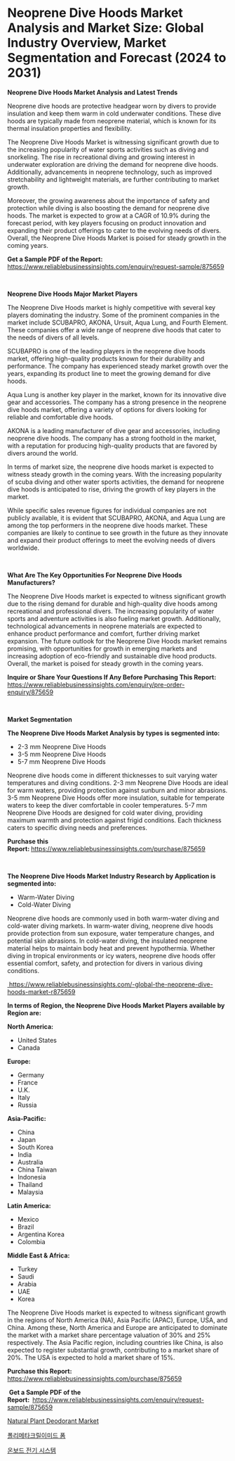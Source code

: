 <p><h1>Neoprene Dive Hoods Market Analysis and Market Size: Global Industry Overview, Market Segmentation and Forecast (2024 to 2031)</h1></p><p><strong>Neoprene Dive Hoods Market Analysis and Latest Trends</strong></p>
<p><p>Neoprene dive hoods are protective headgear worn by divers to provide insulation and keep them warm in cold underwater conditions. These dive hoods are typically made from neoprene material, which is known for its thermal insulation properties and flexibility.</p><p>The Neoprene Dive Hoods Market is witnessing significant growth due to the increasing popularity of water sports activities such as diving and snorkeling. The rise in recreational diving and growing interest in underwater exploration are driving the demand for neoprene dive hoods. Additionally, advancements in neoprene technology, such as improved stretchability and lightweight materials, are further contributing to market growth.</p><p>Moreover, the growing awareness about the importance of safety and protection while diving is also boosting the demand for neoprene dive hoods. The market is expected to grow at a CAGR of 10.9% during the forecast period, with key players focusing on product innovation and expanding their product offerings to cater to the evolving needs of divers. Overall, the Neoprene Dive Hoods Market is poised for steady growth in the coming years.</p></p>
<p><strong>Get a Sample PDF of the Report:&nbsp;</strong> <a href="https://www.reliablebusinessinsights.com/enquiry/request-sample/875659">https://www.reliablebusinessinsights.com/enquiry/request-sample/875659</a></p>
<p>&nbsp;</p>
<p><strong>Neoprene Dive Hoods Major Market Players</strong></p>
<p><p>The Neoprene Dive Hoods market is highly competitive with several key players dominating the industry. Some of the prominent companies in the market include SCUBAPRO, AKONA, Ursuit, Aqua Lung, and Fourth Element. These companies offer a wide range of neoprene dive hoods that cater to the needs of divers of all levels.</p><p>SCUBAPRO is one of the leading players in the neoprene dive hoods market, offering high-quality products known for their durability and performance. The company has experienced steady market growth over the years, expanding its product line to meet the growing demand for dive hoods.</p><p>Aqua Lung is another key player in the market, known for its innovative dive gear and accessories. The company has a strong presence in the neoprene dive hoods market, offering a variety of options for divers looking for reliable and comfortable dive hoods.</p><p>AKONA is a leading manufacturer of dive gear and accessories, including neoprene dive hoods. The company has a strong foothold in the market, with a reputation for producing high-quality products that are favored by divers around the world.</p><p>In terms of market size, the neoprene dive hoods market is expected to witness steady growth in the coming years. With the increasing popularity of scuba diving and other water sports activities, the demand for neoprene dive hoods is anticipated to rise, driving the growth of key players in the market.</p><p>While specific sales revenue figures for individual companies are not publicly available, it is evident that SCUBAPRO, AKONA, and Aqua Lung are among the top performers in the neoprene dive hoods market. These companies are likely to continue to see growth in the future as they innovate and expand their product offerings to meet the evolving needs of divers worldwide.</p></p>
<p>&nbsp;</p>
<p><strong>What Are The Key Opportunities For Neoprene Dive Hoods Manufacturers?</strong></p>
<p><p>The Neoprene Dive Hoods market is expected to witness significant growth due to the rising demand for durable and high-quality dive hoods among recreational and professional divers. The increasing popularity of water sports and adventure activities is also fueling market growth. Additionally, technological advancements in neoprene materials are expected to enhance product performance and comfort, further driving market expansion. The future outlook for the Neoprene Dive Hoods market remains promising, with opportunities for growth in emerging markets and increasing adoption of eco-friendly and sustainable dive hood products. Overall, the market is poised for steady growth in the coming years.</p></p>
<p><strong>Inquire or Share Your Questions If Any Before Purchasing This Report:</strong> <a href="https://www.reliablebusinessinsights.com/enquiry/pre-order-enquiry/875659">https://www.reliablebusinessinsights.com/enquiry/pre-order-enquiry/875659</a></p>
<p>&nbsp;</p>
<p><strong>Market Segmentation</strong></p>
<p><strong>The Neoprene Dive Hoods Market Analysis by types is segmented into:</strong></p>
<p><ul><li>2-3 mm Neoprene Dive Hoods</li><li>3-5 mm Neoprene Dive Hoods</li><li>5-7 mm Neoprene Dive Hoods</li></ul></p>
<p><p>Neoprene dive hoods come in different thicknesses to suit varying water temperatures and diving conditions. 2-3 mm Neoprene Dive Hoods are ideal for warm waters, providing protection against sunburn and minor abrasions. 3-5 mm Neoprene Dive Hoods offer more insulation, suitable for temperate waters to keep the diver comfortable in cooler temperatures. 5-7 mm Neoprene Dive Hoods are designed for cold water diving, providing maximum warmth and protection against frigid conditions. Each thickness caters to specific diving needs and preferences.</p></p>
<p><strong>Purchase this Report:&nbsp;</strong><a href="https://www.reliablebusinessinsights.com/purchase/875659">https://www.reliablebusinessinsights.com/purchase/875659</a></p>
<p>&nbsp;</p>
<p><strong>The Neoprene Dive Hoods Market Industry Research by Application is segmented into:</strong></p>
<p><ul><li>Warm-Water Diving</li><li>Cold-Water Diving</li></ul></p>
<p><p>Neoprene dive hoods are commonly used in both warm-water diving and cold-water diving markets. In warm-water diving, neoprene dive hoods provide protection from sun exposure, water temperature changes, and potential skin abrasions. In cold-water diving, the insulated neoprene material helps to maintain body heat and prevent hypothermia. Whether diving in tropical environments or icy waters, neoprene dive hoods offer essential comfort, safety, and protection for divers in various diving conditions.</p></p>
<p><a href="https://www.reliablebusinessinsights.com/-global-the-neoprene-dive-hoods-market-r875659">&nbsp;https://www.reliablebusinessinsights.com/-global-the-neoprene-dive-hoods-market-r875659</a></p>
<p><strong>In terms of Region, the Neoprene Dive Hoods Market Players available by Region are:</strong></p>
<p>
    <p> <strong> North America: </strong>
        <ul>
            <li>United States</li>
            <li>Canada</li>
        </ul>
        </p> 
    <p> <strong> Europe: </strong>
        <ul>
            <li>Germany</li>
            <li>France</li>
            <li>U.K.</li>
            <li>Italy</li>
            <li>Russia</li>
        </ul>
        </p> 
    <p> <strong> Asia-Pacific: </strong>
        <ul>
            <li>China</li>
            <li>Japan</li>
            <li>South Korea</li>
            <li>India</li>
            <li>Australia</li>
            <li>China Taiwan</li>
            <li>Indonesia</li>
            <li>Thailand</li>
            <li>Malaysia</li>
        </ul>
        </p> 
    <p> <strong> Latin America: </strong>
        <ul>
            <li>Mexico</li>
            <li>Brazil</li>
            <li>Argentina Korea</li>
            <li>Colombia</li>
        </ul>
        </p> 
    <p> <strong> Middle East & Africa: </strong>
        <ul>
            <li>Turkey</li>
            <li>Saudi</li>
            <li>Arabia</li>
            <li>UAE</li>
            <li>Korea</li>
        </ul>
    </p>
    </p>
<p><p>The Neoprene Dive Hoods market is expected to witness significant growth in the regions of North America (NA), Asia Pacific (APAC), Europe, USA, and China. Among these, North America and Europe are anticipated to dominate the market with a market share percentage valuation of 30% and 25% respectively. The Asia Pacific region, including countries like China, is also expected to register substantial growth, contributing to a market share of 20%. The USA is expected to hold a market share of 15%.</p></p>
<p><strong>Purchase this Report: </strong><a href="https://www.reliablebusinessinsights.com/purchase/875659">https://www.reliablebusinessinsights.com/purchase/875659</a></p>
<p>&nbsp;<strong>Get a Sample PDF of the Report:&nbsp;&nbsp;</strong><a href="https://www.reliablebusinessinsights.com/enquiry/request-sample/875659">https://www.reliablebusinessinsights.com/enquiry/request-sample/875659</a></p>
<p><strong></strong></p>
<p><p><a href="https://github.com/NorbertYates/Market-Research-Report-List-5/blob/main/natural-plant-deodorant-market.md">Natural Plant Deodorant Market</a></p><p><a href="https://github.com/jntpkh496620/Market-Research-Report-List-2/blob/main/416066178371.md">폴리메타크릴이미드 폼</a></p><p><a href="https://medium.com/@jaleelweissnat2022/%EC%98%A8%EB%B3%B4%EB%93%9C-%EC%A0%84%EA%B8%B0-%EC%8B%9C%EC%8A%A4%ED%85%9C-%EC%8B%9C%EC%9E%A5-%EA%B7%9C%EB%AA%A8-%EB%B0%8F-%EC%8B%9C%EC%9E%A5-%EB%8F%99%ED%96%A5-%EC%99%84%EC%A0%84%ED%95%9C-%EC%82%B0%EC%97%85-%EA%B0%9C%EC%9A%94-2024%EB%85%84%EB%B6%80%ED%84%B0-2031%EB%85%84-75ab9ce65d39">온보드 전기 시스템</a></p></p>